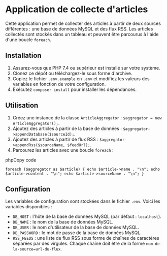 # Application de collecte d'articles

Cette application permet de collecter des articles à partir de deux sources différentes : une base de données MySQL et des flux RSS. Les articles collectés sont stockés dans un tableau et peuvent être parcourus à l'aide d'une boucle `foreach`.

## Installation

1.  Assurez-vous que PHP 7.4 ou supérieur est installé sur votre système.
2.  Clonez ce dépôt ou téléchargez-le sous forme d'archive.
3.  Copiez le fichier `.env.example` en `.env` et modifiez les valeurs des variables en fonction de votre configuration.
4.  Exécutez `composer install` pour installer les dépendances.

## Utilisation

1.  Créez une instance de la classe `ArticleAggregator` : `$aggregator = new ArticleAggregator();`.
2.  Ajoutez des articles à partir de la base de données : `$aggregator->appendDatabase($sourceId);`.
3.  Ajoutez des articles à partir de flux RSS : `$aggregator->appendRss($sourceName, $feedUrl);`.
4.  Parcourez les articles avec une boucle `foreach` :

phpCopy code

`foreach ($aggregator as $article) {
    echo $article->name . "\n";
    echo $article->content . "\n";
    echo $article->sourceName . "\n";
}` 

## Configuration

Les variables de configuration sont stockées dans le fichier `.env`. Voici les variables disponibles :

-   `DB_HOST` : l'hôte de la base de données MySQL (par défaut : `localhost`).
-   `DB_NAME` : le nom de la base de données MySQL.
-   `DB_USER` : le nom d'utilisateur de la base de données MySQL.
-   `DB_PASSWORD` : le mot de passe de la base de données MySQL.
-   `RSS_FEEDS` : une liste de flux RSS sous forme de chaînes de caractères séparées par des virgules. Chaque chaîne doit être de la forme `nom-de-la-source=url-du-flux`.